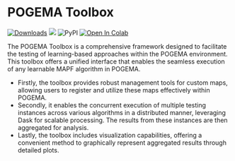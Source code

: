 # POGEMA Toolbox

[![Downloads](https://static.pepy.tech/badge/pogema-toolbox)](https://pepy.tech/project/pogema-toolbox)
[<img src="https://img.shields.io/badge/license-Apache_2.0-blue">](https://github.com/tinkoff-ai/CORL/blob/main/LICENSE)
![PyPI](https://img.shields.io/pypi/v/pogema-toolbox?color=blue)
[![Open In Colab](https://colab.research.google.com/assets/colab-badge.svg)](https://colab.research.google.com/drive/1XcLr-EmcgctKta3H1-zac_mnPqmG4Xxj?usp=sharing)


The POGEMA Toolbox is a comprehensive framework designed to facilitate the testing of learning-based approaches within the POGEMA environment. This toolbox offers a unified interface that enables the seamless execution of any learnable MAPF algorithm in POGEMA. 

- Firstly, the toolbox provides robust management tools for custom maps, allowing users to register and utilize these maps effectively within POGEMA. 
- Secondly, it enables the concurrent execution of multiple testing instances across various algorithms in a distributed manner, leveraging Dask for scalable processing. The results from these instances are then aggregated for analysis. 
- Lastly, the toolbox includes visualization capabilities, offering a convenient method to graphically represent aggregated results through detailed plots.